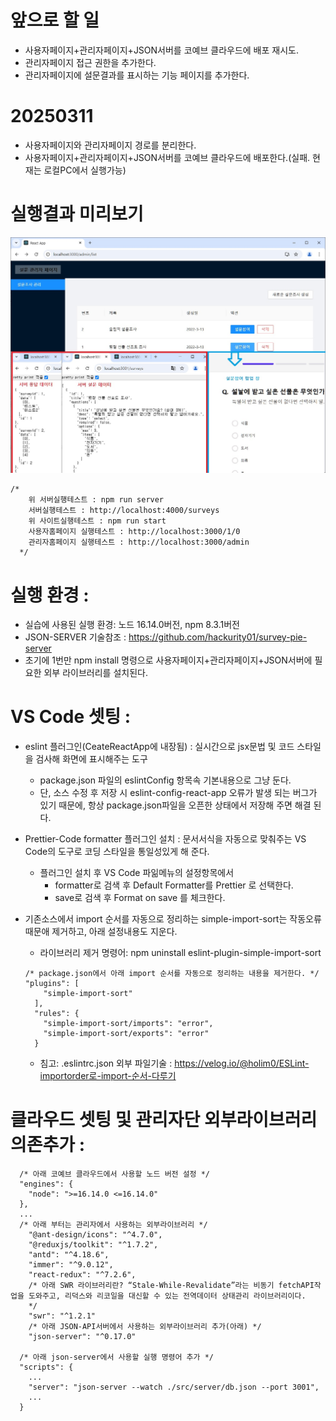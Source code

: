 # 앞으로 할 일

- 사용자페이지+관리자페이지+JSON서버를 코예브 클라우드에 배포 재시도.
- 관리자페이지 접근 권한을 추가한다.
- 관리자페이지에 설문결과를 표시하는 기능 페이지를 추가한다.

# 20250311

- 사용자페이지와 관리자페이지 경로를 분리한다.
- 사용자페이지+관리자페이지+JSON서버를 코예브 클라우드에 배포한다.(실패. 현재는 로컬PC에서 실행가능)

# 실행결과 미리보기

![image](./git_preview/preview.jpg)

```
/*
    위 서버실행테스트 : npm run server
    서버실행테스트 : http://localhost:4000/surveys
    위 사이트실행테스트 : npm run start
    사용자홈페이지 실행테스트 : http://localhost:3000/1/0
    관리자홈페이지 실행테스트 : http://localhost:3000/admin
  */
```

# 실행 환경 :

- 실습에 사용된 실행 환경: 노드 16.14.0버전, npm 8.3.1버전
- JSON-SERVER 기술참조 : https://github.com/hackurity01/survey-pie-server
- 초기에 1번만 npm install 명령으로 사용자페이지+관리자페이지+JSON서버에 필요한 외부 라이브러리를 설치된다.

# VS Code 셋팅 :

- eslint 플러그인(CeateReactApp에 내장됨) : 실시간으로 jsx문법 및 코드 스타일을 검사해 화면에 표시해주는 도구
  - package.json 파일의 eslintConfig 항목속 기본내용으로 그냥 둔다.
  - 단, 소스 수정 후 저장 시 eslint-config-react-app 오류가 발생 되는 버그가 있기 때문에, 항상 package.json파일을 오픈한 상태에서 저장해 주면 해결 된다.
- Prettier-Code formatter 플러그인 설치 : 문서서식을 자동으로 맞춰주는 VS Code의 도구로 코딩 스타일을 통일성있게 해 준다.
  - 플러그인 설치 후 VS Code 파읾메뉴의 설정항목에서
    - formatter로 검색 후 Default Formatter를 Prettier 로 선택한다.
    - save로 검색 후 Format on save 를 체크한다.
- 기존소스에서 import 순서를 자동으로 정리하는 simple-import-sort는 작동오류때문애 제거하고, 아래 설정내용도 지운다.

  - 라이브러리 제거 명령어: npm uninstall eslint-plugin-simple-import-sort

  ```
  /* package.json에서 아래 import 순서를 자동으로 정리하는 내용을 제거한다. */
  "plugins": [
      "simple-import-sort"
    ],
    "rules": {
      "simple-import-sort/imports": "error",
      "simple-import-sort/exports": "error"
    }
  ```

  - 침고: .eslintrc.json 외부 파일기술 : https://velog.io/@holim0/ESLint-importorder로-import-순서-다루기

# 클라우드 셋팅 및 관리자단 외부라이브러리 의존추가 :

```
  /* 아래 코예브 클라우드에서 사용할 노드 버전 설정 */
  "engines": {
    "node": ">=16.14.0 <=16.14.0"
  },
  ...
  /* 아래 부터는 관리자에서 사용하는 외부라이브러리 */
    "@ant-design/icons": "^4.7.0",
    "@reduxjs/toolkit": "^1.7.2",
    "antd": "^4.18.6",
    "immer": "^9.0.12",
    "react-redux": "^7.2.6",
    /* 아래 SWR 라이브러리란? “Stale-While-Revalidate”라는 비동기 fetchAPI작업을 도와주고, 리덕스와 리코일을 대신할 수 있는 전역데이터 상태관리 라이브러리이다.
    */
    "swr": "^1.2.1"
    /* 아래 JSON-API서버에서 사용하는 외부라이브러리 추가(아래) */
    "json-server": "^0.17.0"

  /* 아래 json-server에서 사용할 실행 명령어 추가 */
  "scripts": {
    ...
    "server": "json-server --watch ./src/server/db.json --port 3001",
    ...
  }
```
